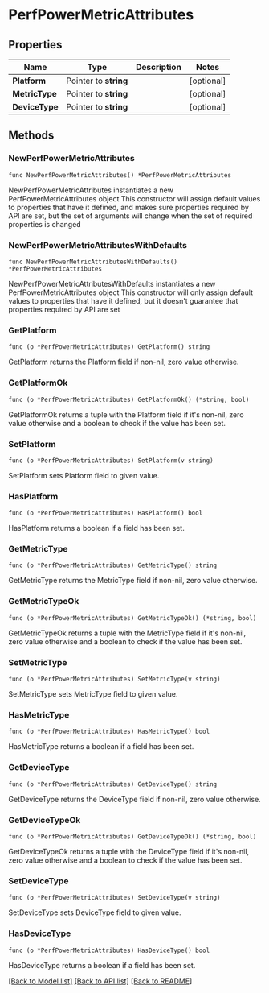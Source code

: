 # PerfPowerMetricAttributes

## Properties

Name | Type | Description | Notes
------------ | ------------- | ------------- | -------------
**Platform** | Pointer to **string** |  | [optional] 
**MetricType** | Pointer to **string** |  | [optional] 
**DeviceType** | Pointer to **string** |  | [optional] 

## Methods

### NewPerfPowerMetricAttributes

`func NewPerfPowerMetricAttributes() *PerfPowerMetricAttributes`

NewPerfPowerMetricAttributes instantiates a new PerfPowerMetricAttributes object
This constructor will assign default values to properties that have it defined,
and makes sure properties required by API are set, but the set of arguments
will change when the set of required properties is changed

### NewPerfPowerMetricAttributesWithDefaults

`func NewPerfPowerMetricAttributesWithDefaults() *PerfPowerMetricAttributes`

NewPerfPowerMetricAttributesWithDefaults instantiates a new PerfPowerMetricAttributes object
This constructor will only assign default values to properties that have it defined,
but it doesn't guarantee that properties required by API are set

### GetPlatform

`func (o *PerfPowerMetricAttributes) GetPlatform() string`

GetPlatform returns the Platform field if non-nil, zero value otherwise.

### GetPlatformOk

`func (o *PerfPowerMetricAttributes) GetPlatformOk() (*string, bool)`

GetPlatformOk returns a tuple with the Platform field if it's non-nil, zero value otherwise
and a boolean to check if the value has been set.

### SetPlatform

`func (o *PerfPowerMetricAttributes) SetPlatform(v string)`

SetPlatform sets Platform field to given value.

### HasPlatform

`func (o *PerfPowerMetricAttributes) HasPlatform() bool`

HasPlatform returns a boolean if a field has been set.

### GetMetricType

`func (o *PerfPowerMetricAttributes) GetMetricType() string`

GetMetricType returns the MetricType field if non-nil, zero value otherwise.

### GetMetricTypeOk

`func (o *PerfPowerMetricAttributes) GetMetricTypeOk() (*string, bool)`

GetMetricTypeOk returns a tuple with the MetricType field if it's non-nil, zero value otherwise
and a boolean to check if the value has been set.

### SetMetricType

`func (o *PerfPowerMetricAttributes) SetMetricType(v string)`

SetMetricType sets MetricType field to given value.

### HasMetricType

`func (o *PerfPowerMetricAttributes) HasMetricType() bool`

HasMetricType returns a boolean if a field has been set.

### GetDeviceType

`func (o *PerfPowerMetricAttributes) GetDeviceType() string`

GetDeviceType returns the DeviceType field if non-nil, zero value otherwise.

### GetDeviceTypeOk

`func (o *PerfPowerMetricAttributes) GetDeviceTypeOk() (*string, bool)`

GetDeviceTypeOk returns a tuple with the DeviceType field if it's non-nil, zero value otherwise
and a boolean to check if the value has been set.

### SetDeviceType

`func (o *PerfPowerMetricAttributes) SetDeviceType(v string)`

SetDeviceType sets DeviceType field to given value.

### HasDeviceType

`func (o *PerfPowerMetricAttributes) HasDeviceType() bool`

HasDeviceType returns a boolean if a field has been set.


[[Back to Model list]](../README.md#documentation-for-models) [[Back to API list]](../README.md#documentation-for-api-endpoints) [[Back to README]](../README.md)


